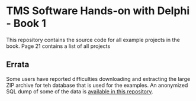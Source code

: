 # TMS Software Hands-on with Delphi - Book 1

This repository contains the source code for all example projects in the book. Page 21 contains a list of all projects

## Errata
Some users have reported difficulties downloading and extracting the large ZIP archive for teh database that is used for the examples. An anonymized SQL dump of some of the data is [available in this repository](XData-LLC/sql/companies.sql). 
